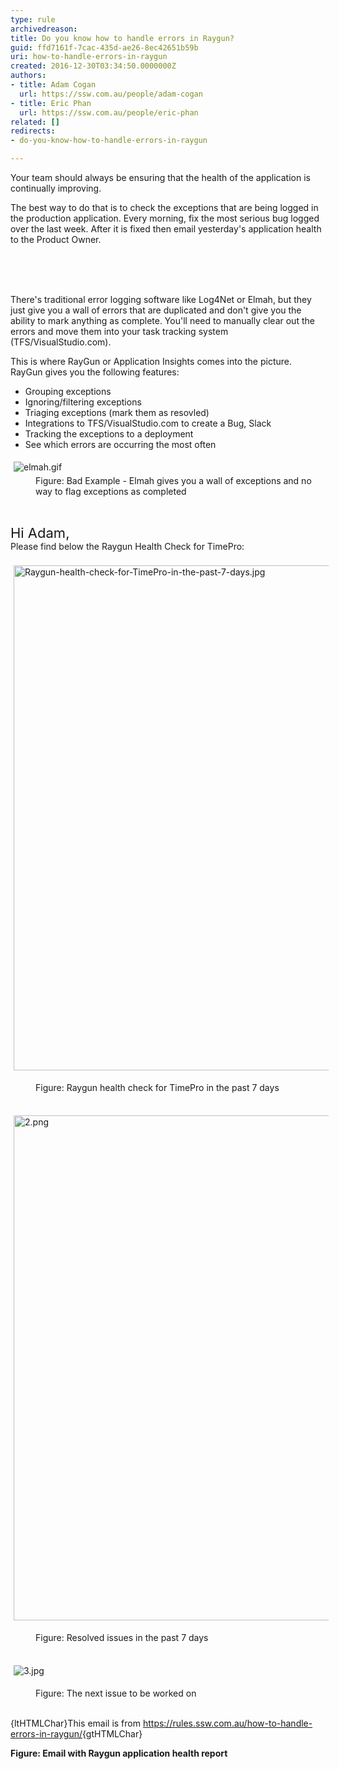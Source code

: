 ```yaml
---
type: rule
archivedreason: 
title: Do you know how to handle errors in Raygun?
guid: ffd7161f-7cac-435d-ae26-8ec42651b59b
uri: how-to-handle-errors-in-raygun
created: 2016-12-30T03:34:50.0000000Z
authors:
- title: Adam Cogan
  url: https://ssw.com.au/people/adam-cogan
- title: Eric Phan
  url: https://ssw.com.au/people/eric-phan
related: []
redirects:
- do-you-know-how-to-handle-errors-in-raygun

---
```



<p class="ssw15-rteElement-P">Your team should always be ensuring that the health of the application is continually improving.<br></p><p class="ssw15-rteElement-P">The best way to do that is to check the exceptions that are being logged in the production application. Every morning, fix the most serious bug logged over the last week. After it is fixed then email yesterday's application health to the Product Owner.&#160;<br><br></p>
<br><excerpt class='endintro'></excerpt><br>
<p>There's traditional error logging software like Log4Net or Elmah, but they just give you a wall of errors that are duplicated and don't give you the ability to mark anything as complete. You'll need to manually clear out the errors and move them into your task tracking system (TFS/VisualStudio.com).</p><p>This is where RayGun or Application Insights comes into the picture. RayGun gives you the following features&#58;</p><ul><li>Grouping exceptions<br></li><li>Ignoring/filtering exceptions<br></li><li>Triaging exceptions (mark them as resovled)<br></li><li>Integrations to TFS/VisualStudio.com to create a Bug, Slack<br></li><li>Tracking the exceptions to a deployment<br></li><li>See which errors are occurring the most often</li></ul><div><img src="/SiteAssets/how-to-handle-errors-in-raygun/elmah.gif" alt="elmah.gif" style="margin&#58;5px;" /><br></div><dd class="ssw15-rteElement-FigureBad">​​​Figure&#58; Bad Example - Elmah gives you a wall of exceptions and no way to flag exceptions as completed<br></dd><p><br></p><p class="ssw15-rteElement-Reference"><span style="font-size&#58;22px;">​​​Hi Adam,​​​​​​</span><br>Please find below the Raygun Health Check for TimePro&#58;<br><br><img src="/PublishingImages/Raygun-health-check-for-TimePro-in-the-past-7-days.jpg" alt="Raygun-health-check-for-TimePro-in-the-past-7-days.jpg" style="margin&#58;5px;width&#58;808px;" /></p><dd class="ssw15-rteElement-FigureGood">Figure&#58; R​​aygun health check for TimePro in the past 7 days&#160;</dd><p class="ssw15-rteElement-Reference">​<img src="/SiteAssets/how-to-handle-errors-in-raygun/2.png" alt="2.png" style="margin&#58;5px;width&#58;808px;" /></p><dd class="ssw15-rteElement-FigureGood">Figure&#58; Resolv​​ed issues in the past 7 days</dd><p class="ssw15-rteElement-Reference">&#160;<br><img src="/SiteAssets/how-to-handle-errors-in-raygun/3.jpg" alt="3.jpg" style="margin&#58;5px;" /></p><dd class="ssw15-rteElement-FigureGood">Figure&#58; The next issue to b​​​​e worked on</dd><p class="ssw15-rteElement-Reference">&#160;<br>{ltHTMLChar}​This email is from&#160;<a href="/_layouts/15/FIXUPREDIRECT.ASPX?WebId=3dfc0e07-e23a-4cbb-aac2-e778b71166a2&amp;TermSetId=07da3ddf-0924-4cd2-a6d4-a4809ae20160&amp;TermId=6d5e516d-1f5e-4baa-929c-2c45b9bfa15e">https&#58;//rules.ssw.com.au/how-to-handle-errors-in-raygun/​</a>{gtHTMLChar}<br></p><div><strong>Figure&#58; Email with Raygun application health report​</strong></div><p><br><br></p>


